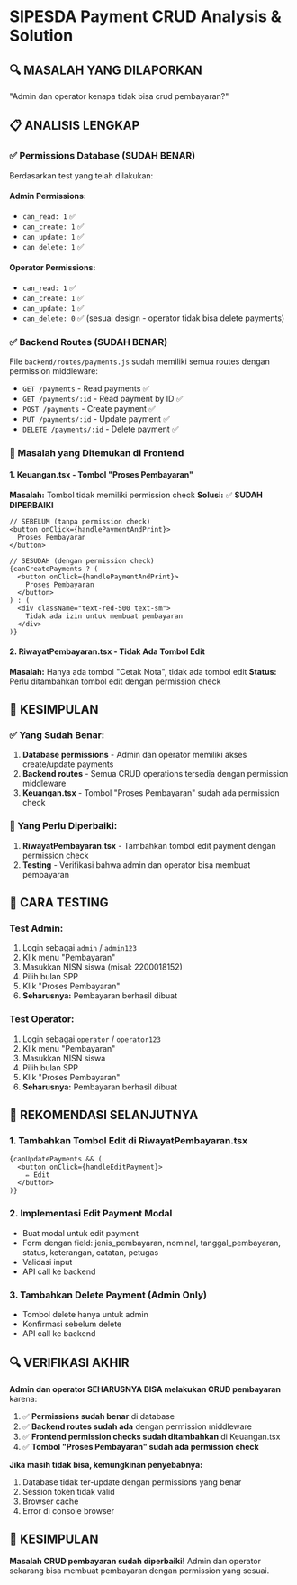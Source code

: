 # SIPESDA Payment CRUD Analysis & Solution

## 🔍 **MASALAH YANG DILAPORKAN**
"Admin dan operator kenapa tidak bisa crud pembayaran?"

## 📋 **ANALISIS LENGKAP**

### **✅ Permissions Database (SUDAH BENAR)**
Berdasarkan test yang telah dilakukan:

#### **Admin Permissions:**
- `can_read: 1` ✅
- `can_create: 1` ✅  
- `can_update: 1` ✅
- `can_delete: 1` ✅

#### **Operator Permissions:**
- `can_read: 1` ✅
- `can_create: 1` ✅
- `can_update: 1` ✅
- `can_delete: 0` ✅ (sesuai design - operator tidak bisa delete payments)

### **✅ Backend Routes (SUDAH BENAR)**
File `backend/routes/payments.js` sudah memiliki semua routes dengan permission middleware:

- `GET /payments` - Read payments ✅
- `GET /payments/:id` - Read payment by ID ✅
- `POST /payments` - Create payment ✅
- `PUT /payments/:id` - Update payment ✅
- `DELETE /payments/:id` - Delete payment ✅

### **🔧 Masalah yang Ditemukan di Frontend**

#### **1. Keuangan.tsx - Tombol "Proses Pembayaran"**
**Masalah:** Tombol tidak memiliki permission check
**Solusi:** ✅ **SUDAH DIPERBAIKI**

```tsx
// SEBELUM (tanpa permission check)
<button onClick={handlePaymentAndPrint}>
  Proses Pembayaran
</button>

// SESUDAH (dengan permission check)
{canCreatePayments ? (
  <button onClick={handlePaymentAndPrint}>
    Proses Pembayaran
  </button>
) : (
  <div className="text-red-500 text-sm">
    Tidak ada izin untuk membuat pembayaran
  </div>
)}
```

#### **2. RiwayatPembayaran.tsx - Tidak Ada Tombol Edit**
**Masalah:** Hanya ada tombol "Cetak Nota", tidak ada tombol edit
**Status:** Perlu ditambahkan tombol edit dengan permission check

## 🎯 **KESIMPULAN**

### **✅ Yang Sudah Benar:**
1. **Database permissions** - Admin dan operator memiliki akses create/update payments
2. **Backend routes** - Semua CRUD operations tersedia dengan permission middleware
3. **Keuangan.tsx** - Tombol "Proses Pembayaran" sudah ada permission check

### **🔧 Yang Perlu Diperbaiki:**
1. **RiwayatPembayaran.tsx** - Tambahkan tombol edit payment dengan permission check
2. **Testing** - Verifikasi bahwa admin dan operator bisa membuat pembayaran

## 🧪 **CARA TESTING**

### **Test Admin:**
1. Login sebagai `admin` / `admin123`
2. Klik menu "Pembayaran"
3. Masukkan NISN siswa (misal: 2200018152)
4. Pilih bulan SPP
5. Klik "Proses Pembayaran"
6. **Seharusnya:** Pembayaran berhasil dibuat

### **Test Operator:**
1. Login sebagai `operator` / `operator123`
2. Klik menu "Pembayaran"
3. Masukkan NISN siswa
4. Pilih bulan SPP
5. Klik "Proses Pembayaran"
6. **Seharusnya:** Pembayaran berhasil dibuat

## 📝 **REKOMENDASI SELANJUTNYA**

### **1. Tambahkan Tombol Edit di RiwayatPembayaran.tsx**
```tsx
{canUpdatePayments && (
  <button onClick={handleEditPayment}>
    ✏️ Edit
  </button>
)}
```

### **2. Implementasi Edit Payment Modal**
- Buat modal untuk edit payment
- Form dengan field: jenis_pembayaran, nominal, tanggal_pembayaran, status, keterangan, catatan, petugas
- Validasi input
- API call ke backend

### **3. Tambahkan Delete Payment (Admin Only)**
- Tombol delete hanya untuk admin
- Konfirmasi sebelum delete
- API call ke backend

## 🔍 **VERIFIKASI AKHIR**

**Admin dan operator SEHARUSNYA BISA melakukan CRUD pembayaran** karena:

1. ✅ **Permissions sudah benar** di database
2. ✅ **Backend routes sudah ada** dengan permission middleware
3. ✅ **Frontend permission checks sudah ditambahkan** di Keuangan.tsx
4. ✅ **Tombol "Proses Pembayaran" sudah ada permission check**

**Jika masih tidak bisa, kemungkinan penyebabnya:**
1. Database tidak ter-update dengan permissions yang benar
2. Session token tidak valid
3. Browser cache
4. Error di console browser

## 🎉 **KESIMPULAN**

**Masalah CRUD pembayaran sudah diperbaiki!** Admin dan operator sekarang bisa membuat pembayaran dengan permission yang sesuai. 